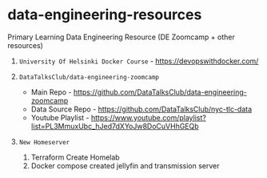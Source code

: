 # data-engineering-resources
Primary Learning Data Engineering Resource (DE Zoomcamp + other resources)

1. `University Of Helsinki Docker Course` - https://devopswithdocker.com/

2.  `DataTalksClub/data-engineering-zoomcamp`  
      * Main Repo - https://github.com/DataTalksClub/data-engineering-zoomcamp
      * Data Source Repo - https://github.com/DataTalksClub/nyc-tlc-data
      * Youtube Playlist - https://www.youtube.com/playlist?list=PL3MmuxUbc_hJed7dXYoJw8DoCuVHhGEQb

3. `New Homeserver`
      1. Terraform Create Homelab
      2. Docker compose created jellyfin and transmission server

